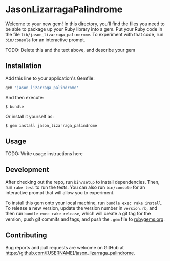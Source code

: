 # JasonLizarragaPalindrome

Welcome to your new gem! In this directory, you'll find the files you need to be able to package up your Ruby library into a gem. Put your Ruby code in the file `lib/jason_lizarraga_palindrome`. To experiment with that code, run `bin/console` for an interactive prompt.

TODO: Delete this and the text above, and describe your gem

## Installation

Add this line to your application's Gemfile:

```ruby
gem 'jason_lizarraga_palindrome'
```

And then execute:

    $ bundle

Or install it yourself as:

    $ gem install jason_lizarraga_palindrome

## Usage

TODO: Write usage instructions here

## Development

After checking out the repo, run `bin/setup` to install dependencies. Then, run `rake test` to run the tests. You can also run `bin/console` for an interactive prompt that will allow you to experiment.

To install this gem onto your local machine, run `bundle exec rake install`. To release a new version, update the version number in `version.rb`, and then run `bundle exec rake release`, which will create a git tag for the version, push git commits and tags, and push the `.gem` file to [rubygems.org](https://rubygems.org).

## Contributing

Bug reports and pull requests are welcome on GitHub at https://github.com/[USERNAME]/jason_lizarraga_palindrome.
